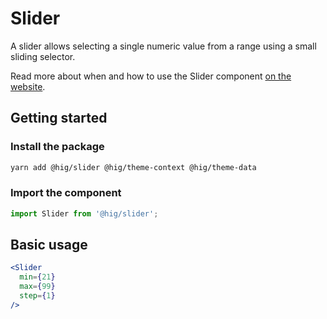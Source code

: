 # Slider

A slider allows selecting a single numeric value from a range using a small sliding selector.

Read more about when and how to use the Slider component [on the website](https://hig.autodesk.com/web/components/form-elements).

## Getting started

### Install the package

```bash
yarn add @hig/slider @hig/theme-context @hig/theme-data
```

### Import the component

```js
import Slider from '@hig/slider';
```

## Basic usage

```jsx
<Slider
  min={21}
  max={99}
  step={1}
/>
```
